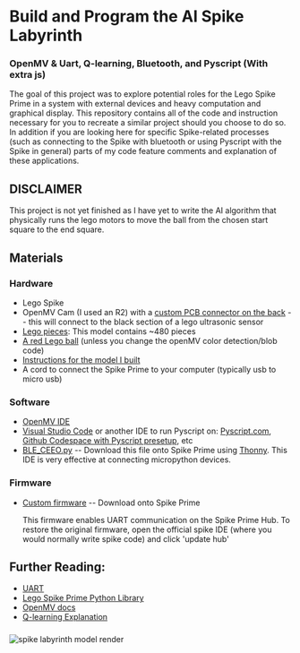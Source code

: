 # Build and Program the AI Spike Labyrinth
<h3>OpenMV & Uart, Q-learning, Bluetooth, and Pyscript (With extra js)</h3>
<p>The goal of this project was to explore potential roles for the Lego Spike Prime in a system with external devices and heavy computation and graphical display. This repository contains all of the code and instruction necessary for you to recreate a similar project should you choose to do so. In addition if you are looking here for specific Spike-related processes (such as connecting to the Spike with bluetooth or using Pyscript with the Spike in general) parts of my code feature comments and explanation of these applications.</p>

## DISCLAIMER
<p>This project is not yet finished as I have yet to write the AI algorithm that physically runs the lego motors to move the ball from the chosen start square to the end square.</p>

## Materials
  ### Hardware
  <ul>
    <li>Lego Spike</li>
    <li>OpenMV Cam (I used an R2) with a <a href="https://www.instructables.com/Backpack-1-OpenMV-Camera/">custom PCB connector on the back</a> -- this will connect to the black section of a lego ultrasonic sensor</li>
    <li><a href="https://www.brickowl.com/catalog/lego-spike-prime-set-45678/inventory">Lego pieces</a>: This model contains ~480 pieces</li>
    <li><a href="https://www.brickowl.com/catalog/lego-red-hard-plastic-ball-52mm-22119-23065">A red Lego ball</a> (unless you change the openMV color detection/blob code)</li>
    <li><a href="https://drive.google.com/file/d/1D8D3vNA3ystbz31rbjCMvUVYvHGMd4PP/view?usp=sharing">Instructions for the model I built</a></li>
    <li>A cord to connect the Spike Prime to your computer (typically usb to micro usb)</li>
  </ul>
  
  ### Software
  <ul>
    <li><a href="https://openmv.io/pages/download">OpenMV IDE</a></li>
    <li><a href="https://code.visualstudio.com/download">Visual Studio Code</a> or another IDE to run Pyscript on: <a href="https://pyscript.com">Pyscript.com</a>, <a href="https://github.com/ntoll/codespaces-project-template-pyscript">Github Codespace with Pyscript presetup</a>, etc</li>
    <li><a href="https://github.com/chrisbuerginrogers/SPIKE_Prime/blob/main/BLE/BLE_CEEO.py#L1">BLE_CEEO.py</a> -- Download this file onto Spike Prime using <a href="https://thonny.org/">Thonny</a>. This IDE is very effective at connecting micropython devices.</li>
  </ul>
  
  ### Firmware
  <ul>
    <li><a href="https://raw.githack.com/tuftsceeo/SPIKE-html/main/index.html">Custom firmware</a> -- Download onto Spike Prime</li>
    <p>This firmware enables UART communication on the Spike Prime Hub. To restore the original firmware, open the official spike IDE (where you would normally write spike code) and click 'update hub'</p>
  </ul>

## Further Reading:
<ul>
  <li><a href="https://www.analog.com/en/resources/analog-dialogue/articles/uart-a-hardware-communication-protocol.html">UART</a></li>
  <li><a href="https://spike.legoeducation.com/prime/help/lls-help-python#lls-help-python-spm">Lego Spike Prime Python Library</a></li>
  <li><a href="https://docs.openmv.io">OpenMV docs</a></li>
  <li><a href="https://www.datacamp.com/tutorial/introduction-q-learning-beginner-tutorial">Q-learning Explanation</a></li>
</ul>

###

![spike labyrinth model render](https://github.com/user-attachments/assets/572d4f52-462e-4aab-9dce-a34d50dcdc79)
